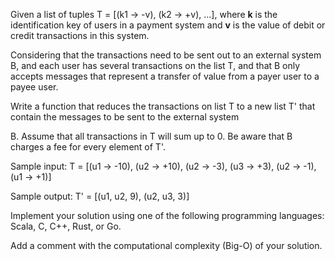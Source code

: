 
Given a list of tuples T = [(k1 -> -v), (k2 -> +v), ...], where **k** is the identification key of users
in a payment system and **v** is the value of debit or credit transactions in this system.

Considering that the transactions need to be sent out to an external system B, and each user
has several transactions on the list T, and that B only accepts messages that represent a
transfer of value from a payer user to a payee user. 

Write a function that reduces the
transactions on list T to a new list T' that contain the messages to be sent to the external system

B. Assume that all transactions in T will sum up to 0. Be aware that B charges a fee for every
element of T'.

Sample input:
T = [(u1 -> -10), (u2 -> +10), (u2 -> -3), (u3 -> +3), (u2 -> -1), (u1 -> +1)]

Sample output:
T' = [(u1, u2, 9), (u2, u3, 3)]

Implement your solution using one of the following programming languages: Scala, C, C++,
Rust, or Go.

Add a comment with the computational complexity (Big-O) of your solution.